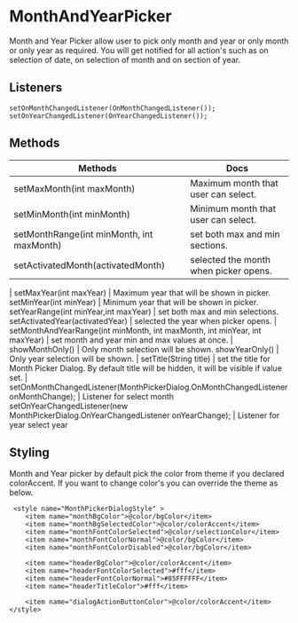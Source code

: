 # MonthAndYearPicker

Month and Year Picker allow user to pick only month and year or only month or only year as required. You will get notified for all action's such as on selection of date, on selection of month and on section of year.


## Listeners
    setOnMonthChangedListener(OnMonthChangedListener());
    setOnYearChangedListener(OnYearChangedListener());

## Methods
 Methods | Docs
------------ | -------------
setMaxMonth(int maxMonth) |  Maximum month that user can select.
setMinMonth(int minMonth) |  Minimum month that user can select.
setMonthRange(int minMonth, int maxMonth) | set both max and min sections.
setActivatedMonth(activatedMonth) | selected the month when picker opens.
 | 
setMaxYear(int maxYear) | Maximum year that will be shown in picker.
setMinYear(int minYear) | Minimum year that will be shown in picker.
setYearRange(int minYear,int maxYear) | set both max and min selections.
setActivatedYear(activatedYear) | selected the year when picker opens.
 |
setMonthAndYearRange(int minMonth, int maxMonth, int minYear, int maxYear) | set month and year min and max values at once.
 |
showMonthOnly() | Only month selection will be shown.
showYearOnly() | Only year selection will be shown.
 |
setTitle(String title) | set the title for Month Picker Dialog. By default title will be hidden, it will be visible if value set.
 |
setOnMonthChangedListener(MonthPickerDialog.OnMonthChangedListener onMonthChange); | Listener for select month
setOnYearChangedListener(new MonthPickerDialog.OnYearChangedListener onYearChange); | Listener for year select year


## Styling

Month and Year picker by default pick the color from theme if you declared colorAccent. If you want to change color's you can override the theme as below.

     <style name="MonthPickerDialogStyle" >
        <item name="monthBgColor">@color/bgColor</item>
        <item name="monthBgSelectedColor">@color/colorAccent</item>
        <item name="monthFontColorSelected">@color/selectionColor</item>
        <item name="monthFontColorNormal">@color/bgColor</item>
        <item name="monthFontColorDisabled">@color/bgColor</item>

        <item name="headerBgColor">@color/colorAccent</item>
        <item name="headerFontColorSelected">#fff</item>
        <item name="headerFontColorNormal">#85FFFFFF</item>
        <item name="headerTitleColor">#fff</item>

        <item name="dialogActionButtonColor">@color/colorAccent</item>
    </style>







